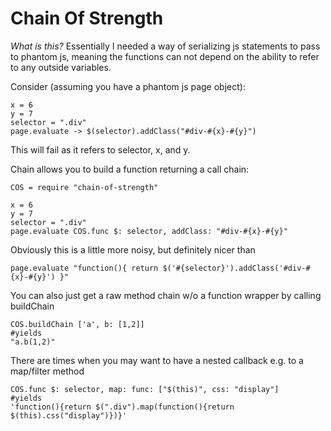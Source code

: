 Chain Of Strength
=================
*What is this?* Essentially I needed a way of serializing js statements to pass to phantom js, meaning the functions can not depend on the ability to refer to any outside variables.

Consider (assuming you have a phantom js page object):
```
x = 6
y = 7
selector = ".div"
page.evaluate -> $(selector).addClass("#div-#{x}-#{y}")
```
This will fail as it refers to selector, x, and y. 

Chain allows you to build a function returning a call chain:
```
COS = require "chain-of-strength"

x = 6
y = 7
selector = ".div"
page.evaluate COS.func $: selector, addClass: "#div-#{x}-#{y}"
```
Obviously this is a little more noisy, but definitely nicer than
```
page.evaluate "function(){ return $('#{selector}').addClass('#div-#{x}-#{y}') }"
```
You can also just get a raw method chain w/o a function wrapper by calling buildChain 
```
COS.buildChain ['a', b: [1,2]]
#yields
"a.b(1,2)"
```
There are times when you may want to have a nested callback e.g. to a map/filter method
```
COS.func $: selector, map: func: ["$(this)", css: "display"]
#yields
'function(){return $(".div").map(function(){return $(this).css("display")})}'
```